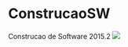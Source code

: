 # ConstrucaoSW
Construcao de Software 2015.2
[<img src="https://api.travis-ci.org//icerooo/ConstrucaoSW.svg?branch=master">](https://travis-ci.org//icerooo/ConstrucaoSW)

